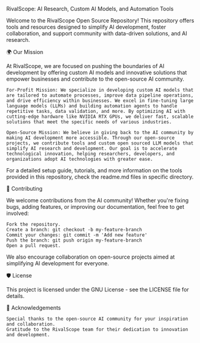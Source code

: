 RivalScope: AI Research, Custom AI Models, and Automation Tools

Welcome to the RivalScope Open Source Repository! This repository offers tools and resources designed to simplify AI development, foster collaboration, and support community with data-driven solutions, and AI research.

🌍 Our Mission

At RivalScope, we are focused on pushing the boundaries of AI development by offering custom AI models and innovative solutions that empower businesses and contribute to the open-source AI community.

    For-Profit Mission: We specialize in developing custom AI models that are tailored to automate processes, improve data pipeline operations, and drive efficiency within businesses. We excel in fine-tuning large language models (LLMs) and building automation agents to handle repetitive tasks, data validation, and more. By optimizing AI with cutting-edge hardware like NVIDIA RTX GPUs, we deliver fast, scalable solutions that meet the specific needs of various industries.

    Open-Source Mission: We believe in giving back to the AI community by making AI development more accessible. Through our open-source projects, we contribute tools and custom open sourced LLM models that simplify AI research and development. Our goal is to accelerate technological innovation, helping researchers, developers, and organizations adopt AI technologies with greater ease.

For a detailed setup guide, tutorials, and more information on the tools provided in this repository, check the readme.md files in specific directory. 

🤝 Contributing

We welcome contributions from the AI community! Whether you're fixing bugs, adding features, or improving our documentation, feel free to get involved:

    Fork the repository.
    Create a branch: git checkout -b my-feature-branch
    Commit your changes: git commit -m 'Add new feature'
    Push the branch: git push origin my-feature-branch
    Open a pull request.

We also encourage collaboration on open-source projects aimed at simplifying AI development for everyone.

🛡️ License

This project is licensed under the GNU License - see the LICENSE file for details.

🌟 Acknowledgements

    Special thanks to the open-source AI community for your inspiration and collaboration.
    Gratitude to the RivalScope team for their dedication to innovation and development.

